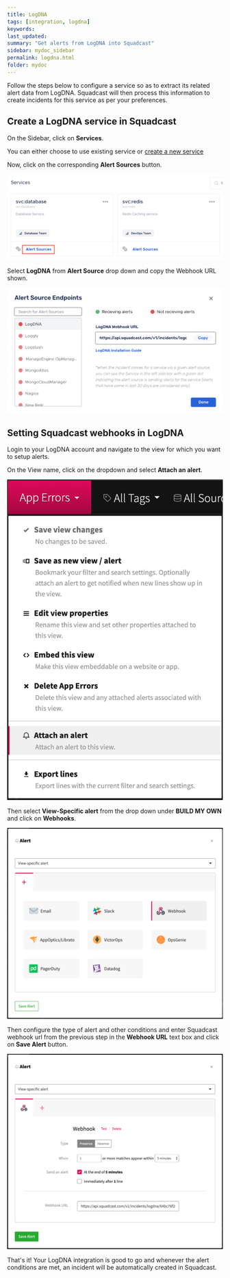 ```yaml
---
title: LogDNA
tags: [integration, logdna]
keywords: 
last_updated: 
summary: "Get alerts from LogDNA into Squadcast"
sidebar: mydoc_sidebar
permalink: logdna.html
folder: mydoc
---
```


Follow the steps below to configure a service so as to extract its related alert data from LogDNA. Squadcast will then process this information to create incidents for this service as per your preferences.

## Create a LogDNA service in Squadcast

On the Sidebar, click on **Services**.

You can either choose to use existing service or [create a new service](adding-a-service.html)

Now, click on the corresponding **Alert Sources** button.

![](images/integration_1.png)

Select **LogDNA** from  **Alert Source** drop down and copy the Webhook URL shown.

![](images/logdna_1.png)

## Setting Squadcast webhooks in LogDNA

Login to your LogDNA account and navigate to the view for which you want to setup alerts.

On the View name, click on the dropdown and select **Attach an alert**.

![](images/logdna_2.png)

Then select **View-Specific alert** from the drop down under **BUILD MY OWN** and click on **Webhooks**.

![](images/logdna_3.png)

Then configure the type of alert and other conditions and enter Squadcast webhook url from the previous step in the **Webhook URL** text box and click on **Save Alert** button.

![](images/logdna_4.png)

That's it! Your LogDNA integration is good to go and whenever the alert conditions are met, an incident will be automatically created in Squadcast.